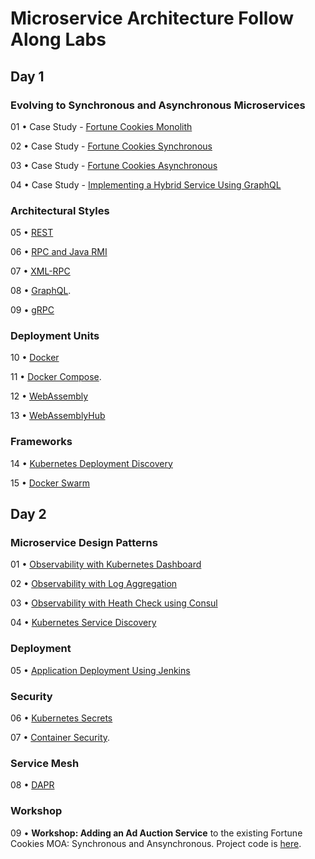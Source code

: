 # Microservice Architecture Follow Along Labs

## Day 1

### Evolving to Synchronous and Asynchronous Microservices

01 • Case Study - [Fortune Cookies Monolith](https://github.com/reselbob/fortune-cookies/tree/master/monolith)

02 • Case Study - [Fortune Cookies Synchronous](https://github.com/reselbob/fortune-cookies/tree/master/microservice-sync)

03 • Case Study - [Fortune Cookies Asynchronous](https://github.com/reselbob/fortune-cookies/tree/master/microservice-async)

04 • Case Study - [Implementing a Hybrid Service Using GraphQL](https://github.com/reselbob/seat-saver)

### Architectural Styles

05 • [REST](airport-code-swagger.yaml)

06 • [RPC and Java RMI](https://katacoda.com/programmableweb/scenarios/understanding-java-rmi)

07 • [XML-RPC](https://katacoda.com/programmableweb/scenarios/working-with-xml-rpc)

08 • [GraphQL](https://github.com/reselbob/seat-saver).

09 • [gRPC](https://katacoda.com/programmableweb/scenarios/understanding-a-grpc-api)

### Deployment Units

10 • [Docker](https://github.com/reselbob/wisesayings)

11 • [Docker Compose](https://github.com/reselbob/dockerdemos/tree/master/foodcourt).

12 • [WebAssembly](https://github.com/reselbob/innosoft-vmware-05182020/blob/master/webassembly/basic.html)

13 • [WebAssemblyHub](/https://webassemblyhub.io/repositories/)

### Frameworks

14 • [Kubernetes Deployment Discovery](https://github.com/reselbob/k8sdemos/tree/master/deployment-discovery-red-green)

15 • [Docker Swarm](https://github.com/reselbob/dockerdemos/tree/master/foodcourt)


## Day 2

### Microservice Design Patterns

01 • [Observability with Kubernetes Dashboard](https://github.com/reselbob/innosoft-vmware-10202019/tree/master/k8s-dashboard)

02 • [Observability with Log Aggregation](https://github.com/reselbob/dockerdemos/tree/master/travelagent)

03 • [Observability with Heath Check using Consul](https://github.com/reselbob/innosoft-vmware-10202019/tree/master/consul)

04 • [Kubernetes Service Discovery](https://github.com/reselbob/innosoft/tree/master/microservices-architecture/04-service-discovery-k8s)

### Deployment

05 • [Application Deployment Using Jenkins](https://github.com/reselbob/fatjenkins)

### Security

06 • [Kubernetes Secrets](https://github.com/reselbob/innosoft/blob/master/microservices-architecture/supplemental/labs/02-kubernetes-secrets/README.md)

07 • [Container Security](https://github.com/reselbob/dockerdemos/tree/master/security-blankets).

### Service Mesh

08 • [DAPR](https://katacoda.com/reselbob/scenarios/using-dapr)

### Workshop

09 • **Workshop: Adding an Ad Auction Service** to the existing Fortune Cookies MOA: Synchronous and Ansynchronous. Project code is [here](https://github.com/reselbob/fortune-cookies).
